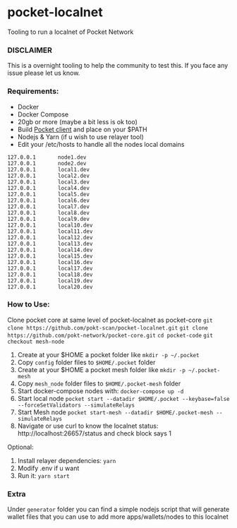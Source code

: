 # pocket-localnet
Tooling to run a localnet of Pocket Network

### DISCLAIMER

This is a overnight tooling to help the community to test this. If you face any issue please let us know.

### Requirements:
* Docker
* Docker Compose
* 20gb or more (maybe a bit less is ok too)
* Build [Pocket client](doc/guides/development.md) and place on your $PATH
* Nodejs & Yarn (if u wish to use relayer tool)
* Edit your /etc/hosts to handle all the nodes local domains
```txs
127.0.0.1       node1.dev
127.0.0.1       node2.dev
127.0.0.1       local1.dev
127.0.0.1       local2.dev
127.0.0.1       local3.dev
127.0.0.1       local4.dev
127.0.0.1       local5.dev
127.0.0.1       local6.dev
127.0.0.1       local7.dev
127.0.0.1       local8.dev
127.0.0.1       local9.dev
127.0.0.1       local10.dev
127.0.0.1       local11.dev
127.0.0.1       local12.dev
127.0.0.1       local13.dev
127.0.0.1       local14.dev
127.0.0.1       local15.dev
127.0.0.1       local16.dev
127.0.0.1       local17.dev
127.0.0.1       local18.dev
127.0.0.1       local19.dev
127.0.0.1       local20.dev
```

### How to Use:

Clone pocket core at same level of pocket-localnet as pocket-core
`git clone https://github.com/pokt-scan/pocket-localnet.git`
`git clone https://github.com/pokt-network/pocket-core.git`
`cd pocket-code`
`git checkout mesh-node`

1. Create at your $HOME a pocket folder like `mkdir -p ~/.pocket`
2. Copy `config` folder files to `$HOME/.pocket` folder 
3. Create at your $HOME a pocket mesh folder like `mkdir -p ~/.pocket-mesh`
4. Copy `mesh_node` folder files to `$HOME/.pocket-mesh` folder
5. Start docker-compose nodes with: `docker-compose up -d`
6. Start local node `pocket start --datadir $HOME/.pocket --keybase=false --forceSetValidators --simulateRelays`
7. Start Mesh node `pocket start-mesh --datadir $HOME/.pocket-mesh --simulateRelays`
8. Navigate or use curl to know the localnet status: http://localhost:26657/status and check block says 1

Optional:
1. Install relayer dependencies: `yarn`
2. Modify .env if u want
3. Run it: `yarn start`

### Extra

Under `generator` folder you can find a simple nodejs script that will generate wallet files that you can use to add more apps/wallets/nodes to this localnet